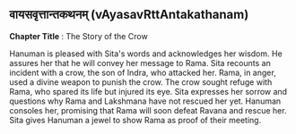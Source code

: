 ## वायसवृत्तान्तकथनम् (vAyasavRttAntakathanam)
**Chapter Title** : The Story of the Crow

Hanuman is pleased with Sita's words and acknowledges her wisdom. He assures her that he will convey her message to Rama. Sita recounts an incident with a crow, the son of Indra, who attacked her. Rama, in anger, used a divine weapon to punish the crow. The crow sought refuge with Rama, who spared its life but injured its eye. Sita expresses her sorrow and questions why Rama and Lakshmana have not rescued her yet. Hanuman consoles her, promising that Rama will soon defeat Ravana and rescue her. Sita gives Hanuman a jewel to show Rama as proof of their meeting.